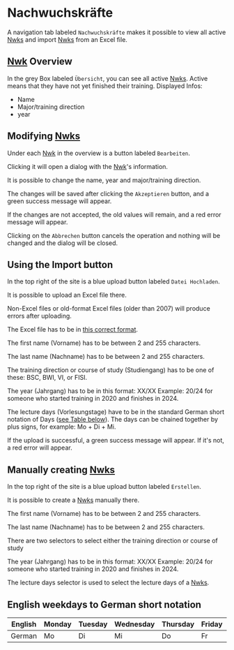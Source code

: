 # Nachwuchskräfte

A navigation tab labeled `Nachwuchskräfte` makes it possible to view all active [Nwks](./../glossary.md#nwk) and import [Nwks](./../glossary.md#nwk) from an Excel file.

## [Nwk](./../glossary.md#nwk) Overview

In the grey Box labeled `Übersicht`, you can see all active [Nwks](./../glossary.md#nwk).
Active means that they have not yet finished their training.
Displayed Infos:
- Name
- Major/training direction
- year

## Modifying [Nwks](./../glossary.md#nwk)

Under each [Nwk](./../glossary.md#nwk) in the overview is a button labeled `Bearbeiten`.

Clicking it will open a dialog with the [Nwk](./../glossary.md#nwk)'s information.

It is possible to change the name, year and major/training direction.

The changes will be saved after clicking the `Akzeptieren` button, and a green success message will appear.

If the changes are not accepted, the old values will remain, and a red error message will appear.

Clicking on the `Abbrechen` button cancels the operation and nothing will be changed and the dialog will be closed.

## Using the Import button

In the top right of the site is a blue upload button labeled `Datei Hochladen`.

It is possible to upload an Excel file there.

Non-Excel files or old-format Excel files (older than 2007) will produce errors after uploading.

The Excel file has to be in <a href="../assets/Import_Standart.xlsx" download>this correct format</a>.

The first name (Vorname) has to be between 2 and 255 characters.

The last name (Nachname) has to be between 2 and 255 characters.

The training direction or course of study (Studiengang) has to be one of these: BSC, BWI, VI, or FISI.

The year (Jahrgang) has to be in this format: XX/XX Example: 20/24 for someone who started training in 2020 and finishes in 2024.

The lecture days (Vorlesungstage) have to be in the standard German short notation of Days ([see Table below](#english-days-to-german-short-notation)).
The days can be chained together by plus signs, for example: Mo + Di + Mi.

If the upload is successful, a green success message will appear. If it's not, a red error will appear.

## Manually creating [Nwks](./../glossary.md#nwk)
In the top right of the site is a blue upload button labeled `Erstellen`.

It is possible to create a [Nwks](./../glossary.md#nwk) manually there.

The first name (Vorname) has to be between 2 and 255 characters.

The last name (Nachname) has to be between 2 and 255 characters.

There are two selectors to select either the training direction or course of study

The year (Jahrgang) has to be in this format: XX/XX Example: 20/24 for someone who started training in 2020 and finishes in 2024.

The lecture days selector is used to select the lecture days of a [Nwks](./../glossary.md#nwk).

## English weekdays to German short notation
| English | Monday | Tuesday | Wednesday | Thursday | Friday | Saturday |
|---------|--------|---------|-----------|----------|--------|----------|
| German  | Mo     | Di      | Mi        | Do       | Fr     | Sa       |
